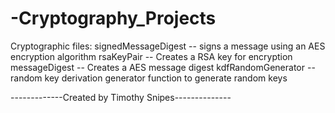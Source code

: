 # -Cryptography_Projects
Cryptographic files:
signedMessageDigest -- signs a message using an AES encryption algorithm
rsaKeyPair -- Creates a RSA key for encryption
messageDigest -- Creates a AES message digest
kdfRandomGenerator -- random key derivation generator function to generate random keys

-------------Created by Timothy Snipes--------------
